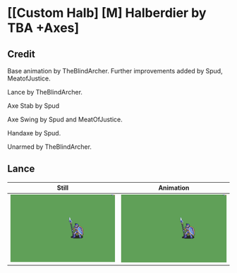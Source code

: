 # [\[Custom Halb\] \[M\] Halberdier by TBA +Axes]

## Credit

Base animation by TheBlindArcher. Further improvements added by Spud, MeatofJustice.

Lance by TheBlindArcher.

Axe Stab by Spud

Axe Swing by Spud and MeatOfJustice.

Handaxe by Spud.

Unarmed by TheBlindArcher.
	
## Lance

| Still | Animation |
| :---: | :-------: |
| ![Lance still](./Lance_000.png) | ![Lance animation](./Lance.gif) |
